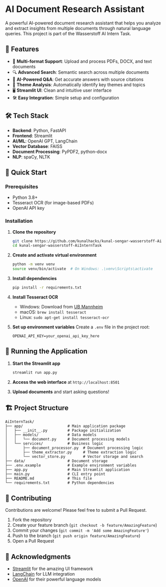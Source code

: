 # AI Document Research Assistant

A powerful AI-powered document research assistant that helps you analyze and extract insights from multiple documents through natural language queries. This project is part of the Wasserstoff AI Intern Task.

## 🚀 Features

- 📄 **Multi-format Support**: Upload and process PDFs, DOCX, and text documents
- 🔍 **Advanced Search**: Semantic search across multiple documents
- 🤖 **AI-Powered Q&A**: Get accurate answers with source citations
- 🎨 **Theme Analysis**: Automatically identify key themes and topics
- 🖥️ **Streamlit UI**: Clean and intuitive user interface
- 🛠️ **Easy Integration**: Simple setup and configuration

## 🛠️ Tech Stack

- **Backend**: Python, FastAPI
- **Frontend**: Streamlit
- **AI/ML**: OpenAI GPT, LangChain
- **Vector Database**: FAISS
- **Document Processing**: PyPDF2, python-docx
- **NLP**: spaCy, NLTK

## 🚀 Quick Start

### Prerequisites

- Python 3.8+
- Tesseract OCR (for image-based PDFs)
- OpenAI API key

### Installation

1. **Clone the repository**
   ```bash
   git clone https://github.com/kunalhacks/kunal-sengar-wasserstoff-AiInternTask.git
   cd kunal-sengar-wasserstoff-AiInternTask
   ```

2. **Create and activate virtual environment**
   ```bash
   python -m venv venv
   source venv/bin/activate  # On Windows: .\venv\Scripts\activate
   ```

3. **Install dependencies**
   ```bash
   pip install -r requirements.txt
   ```

4. **Install Tesseract OCR**
   - Windows: Download from [UB Mannheim](https://github.com/UB-Mannheim/tesseract/wiki)
   - macOS: `brew install tesseract`
   - Linux: `sudo apt-get install tesseract-ocr`

5. **Set up environment variables**
   Create a `.env` file in the project root:
   ```
   OPENAI_API_KEY=your_openai_api_key_here
   ```

## 🏃 Running the Application

1. **Start the Streamlit app**
   ```bash
   streamlit run app.py
   ```

2. **Access the web interface** at `http://localhost:8501`

3. **Upload documents** and start asking questions!

## 🏗️ Project Structure

```
AiInternTask/
├── app/                    # Main application package
│   ├── __init__.py         # Package initialization
│   ├── models/             # Data models
│   │   └── document.py     # Document processing models
│   └── services/           # Business logic
│       ├── document_processor.py  # Document processing logic
│       ├── theme_extractor.py     # Theme extraction logic
│       └── vector_store.py        # Vector storage and search
├── data/                   # Document storage
├── .env.example            # Example environment variables
├── app.py                  # Main Streamlit application
├── main.py                 # CLI entry point
├── README.md               # This file
└── requirements.txt        # Python dependencies
```

## 🤝 Contributing

Contributions are welcome! Please feel free to submit a Pull Request.

1. Fork the repository
2. Create your feature branch (`git checkout -b feature/AmazingFeature`)
3. Commit your changes (`git commit -m 'Add some AmazingFeature'`)
4. Push to the branch (`git push origin feature/AmazingFeature`)
5. Open a Pull Request

## 🙏 Acknowledgments

- [Streamlit](https://streamlit.io/) for the amazing UI framework
- [LangChain](https://langchain.com/) for LLM integration
- [OpenAI](https://openai.com/) for their powerful language models
